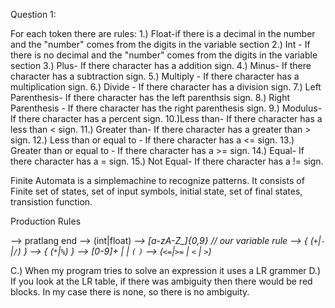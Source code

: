 Question 1: 

For each token there are rules:
1.) Float-if there is a decimal in the number and the "number" comes from the digits in the variable section
2.) Int - If there is no decimal and the "number" comes from the digits in the variable section
3.) Plus- If there character has a addition sign.
4.) Minus- If there character has a subtraction sign.
5.) Multiply - If there character has a multiplication sign.
6.) Divide - If there character has a division sign.
7.) Left Parenthesis- If there character has the left parenthsis sign.
8.) Right Parenthesis - If there character has the right parenthesis sign.
9.) Modulus- If there character has a percent sign.
10.)Less than- If there character has a less than < sign.
11.) Greater than- If there character has a greater than > sign.
12.) Less than or equal to - If there character has a <= sign.
13.) Greater than or equal to - If there character has a >= sign.
14.) Equal- If there character has a = sign.
15.) Not Equal- If there character has a != sign.

Finite Automata is a simplemachine to recognize patterns. It consists of Finite set of states, set of input symbols, initial state, set of final states, transistion function.

Production Rules

<Program> --> pratlang <expression> end
<datatype> --> (int|float)
<var> -->  [a-zA-Z_]{0,9} // our variable rule
<expression> --> <term> { (`+`|`-`|`/`) <term> }
<term> --> <term> { (`*`|`%`) <term> }
<factor> --> [0-9]+ | <var>  | `(` <expression> `)`
<bool> --> <expression> (`<=`|`>=` | `<` | `>`) <expression>
  
C.) When my program tries to solve an expression it uses a LR grammer 
D.) If you look at the LR table, if there was ambiguity then there would be red blocks. In my case there is none, so there is no ambiguity.


